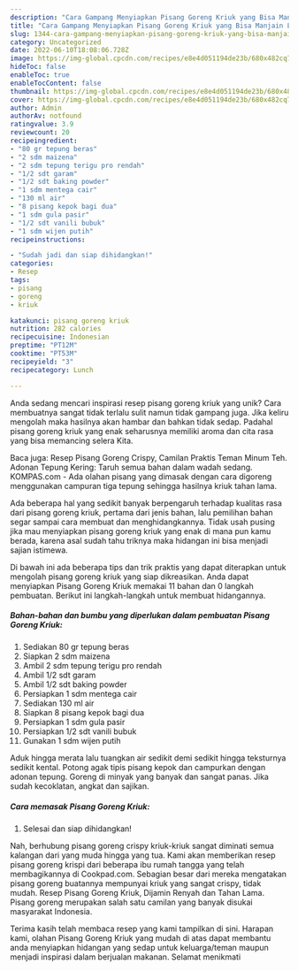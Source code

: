 ```yaml
---
description: "Cara Gampang Menyiapkan Pisang Goreng Kriuk yang Bisa Manjain Lidah"
title: "Cara Gampang Menyiapkan Pisang Goreng Kriuk yang Bisa Manjain Lidah"
slug: 1344-cara-gampang-menyiapkan-pisang-goreng-kriuk-yang-bisa-manjain-lidah
category: Uncategorized
date: 2022-06-10T18:08:06.728Z
image: https://img-global.cpcdn.com/recipes/e8e4d051194de23b/680x482cq70/pisang-goreng-kriuk-foto-resep-utama.jpg
hideToc: false
enableToc: true
enableTocContent: false
thumbnail: https://img-global.cpcdn.com/recipes/e8e4d051194de23b/680x482cq70/pisang-goreng-kriuk-foto-resep-utama.jpg
cover: https://img-global.cpcdn.com/recipes/e8e4d051194de23b/680x482cq70/pisang-goreng-kriuk-foto-resep-utama.jpg
author: Admin
authorAv: notfound
ratingvalue: 3.9
reviewcount: 20
recipeingredient:
- "80 gr tepung beras"
- "2 sdm maizena"
- "2 sdm tepung terigu pro rendah"
- "1/2 sdt garam"
- "1/2 sdt baking powder"
- "1 sdm mentega cair"
- "130 ml air"
- "8 pisang kepok bagi dua"
- "1 sdm gula pasir"
- "1/2 sdt vanili bubuk"
- "1 sdm wijen putih"
recipeinstructions:

- "Sudah jadi dan siap dihidangkan!"
categories:
- Resep
tags:
- pisang
- goreng
- kriuk

katakunci: pisang goreng kriuk 
nutrition: 282 calories
recipecuisine: Indonesian
preptime: "PT12M"
cooktime: "PT53M"
recipeyield: "3"
recipecategory: Lunch

---
```





Anda sedang mencari inspirasi resep pisang goreng kriuk yang unik? Cara membuatnya sangat tidak terlalu sulit namun tidak gampang juga. Jika keliru mengolah maka hasilnya akan hambar dan bahkan tidak sedap. Padahal pisang goreng kriuk yang enak seharusnya memiliki aroma dan cita rasa yang bisa memancing selera Kita.





Baca juga: Resep Pisang Goreng Crispy, Camilan Praktis Teman Minum Teh. Adonan Tepung Kering: Taruh semua bahan dalam wadah sedang. KOMPAS.com - Ada olahan pisang yang dimasak dengan cara digoreng menggunakan campuran tiga tepung sehingga hasilnya kriuk tahan lama.

Ada beberapa hal yang sedikit banyak berpengaruh terhadap kualitas rasa dari pisang goreng kriuk, pertama dari jenis bahan, lalu pemilihan bahan segar sampai cara membuat dan menghidangkannya. Tidak usah pusing jika mau menyiapkan pisang goreng kriuk yang enak di mana pun kamu berada, karena asal sudah tahu triknya maka hidangan ini bisa menjadi sajian istimewa.






Di bawah ini ada beberapa tips dan trik praktis yang dapat diterapkan untuk mengolah pisang goreng kriuk yang siap dikreasikan. Anda dapat menyiapkan Pisang Goreng Kriuk memakai 11 bahan dan 0 langkah pembuatan. Berikut ini langkah-langkah untuk membuat hidangannya.

<!--inarticleads1-->

##### Bahan-bahan dan bumbu yang diperlukan dalam pembuatan Pisang Goreng Kriuk:

1. Sediakan 80 gr tepung beras
1. Siapkan 2 sdm maizena
1. Ambil 2 sdm tepung terigu pro rendah
1. Ambil 1/2 sdt garam
1. Ambil 1/2 sdt baking powder
1. Persiapkan 1 sdm mentega cair
1. Sediakan 130 ml air
1. Siapkan 8 pisang kepok bagi dua
1. Persiapkan 1 sdm gula pasir
1. Persiapkan 1/2 sdt vanili bubuk
1. Gunakan 1 sdm wijen putih


Aduk hingga merata lalu tuangkan air sedikit demi sedikit hingga teksturnya sedikit kental. Potong agak tipis pisang kepok dan campurkan dengan adonan tepung. Goreng di minyak yang banyak dan sangat panas. Jika sudah kecoklatan, angkat dan sajikan. 

<!--inarticleads2-->

##### Cara memasak Pisang Goreng Kriuk:


1. Selesai dan siap dihidangkan!

Nah, berhubung pisang goreng crispy kriuk-kriuk sangat diminati semua kalangan dari yang muda hingga yang tua. Kami akan memberikan resep pisang goreng krispi dari beberapa ibu rumah tangga yang telah membagikannya di Cookpad.com. Sebagian besar dari mereka mengatakan pisang goreng buatannya mempunyai kriuk yang sangat crispy, tidak mudah. Resep Pisang Goreng Kriuk, Dijamin Renyah dan Tahan Lama. Pisang goreng merupakan salah satu camilan yang banyak disukai masyarakat Indonesia. 

Terima kasih telah membaca resep yang kami tampilkan di sini. Harapan kami, olahan Pisang Goreng Kriuk yang mudah di atas dapat membantu anda menyiapkan hidangan yang sedap untuk keluarga/teman maupun menjadi inspirasi dalam berjualan makanan. Selamat menikmati
